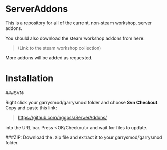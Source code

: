 ServerAddons
============
This is a repository for all of the current, non-steam workshop, server addons.


You should also download the steam workshop addons from here:
>(Link to the steam workshop collection)

More addons will be added as requested.

Installation
============

###SVN: 

Right click your garrysmod/garrysmod folder and choose **Svn Checkout**. Copy and paste this link:
>https://github.com/nggoss/ServerAddons/

into the URL bar. Press <OK/Checkout> and wait for files to update.
            
###ZIP:
Download the .zip file and extract it to your garrysmod/garrysmod folder.
